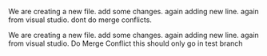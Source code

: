We are creating a new file. add some changes. again adding new line. again from visual studio. dont do merge conflicts.

We are creating a new file. add some changes. again adding new line. again from visual studio. Do Merge Conflict
this should only go in test branch
